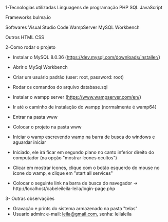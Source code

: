 1-Tecnologias utilizadas
Linguagens de programação
PHP
SQL
JavaScript

Frameworks
bulma.io

Softwares
Visual Studio Code
WampServer
MySQL Workbench

Outros
HTML
CSS

2-Como rodar o projeto
- Instalar o MySQL 8.0.36 (https://dev.mysql.com/downloads/installer/)
- Abrir o MySql Workbench
- Criar um usuário padrão (user: root, password: root)
- Rodar os comandos do arquivo database.sql

- Instalar o wampp server (https://www.wampserver.com/en/)
- Ir até o caminho de instalação do wampp (normalmente é wamp64)
- Entrar na pasta www
- Colocar o projeto na pasta www
- Iniciar o wamp escrevendo wamp na barra de busca do windows e aguardar iniciar
- Iniciado, ele irá ficar em segundo plano no canto inferior direito do computador (na opção "mostrar ícones ocultos")
- Clicar em mostrar ícones, clique com o botão esquerdo do mouse no ícone do wamp, e clique em "start all services"
- Colocar o seguinte link na barra de busca do navegador -> http://localhost/cabeleileila-leila/login-page.php

3- Outras observações
- Gravação e prints do sistema armazenado na pasta "telas"
- Usuario admin: e-mail: leila@gmail.com, senha: leilaleila

